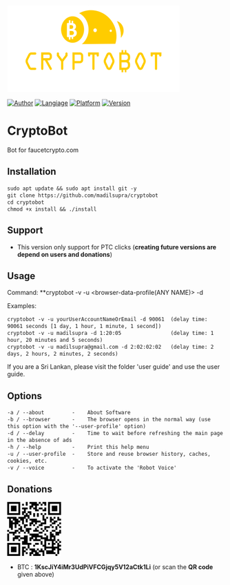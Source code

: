 ![CryptoBot](cryptobot-data/logo.png)

[![Author](https://img.shields.io/badge/coded%20by-madil%20supra-yellow)](https://github.com/madilsupra)  [![Langiage](https://img.shields.io/badge/language-python3-geen)](https://python.org)  [![Platform](https://img.shields.io/badge/os%20platform-linux-blue)](https://github.com/madilsupra/cryptobot) [![Version](https://img.shields.io/badge/version-1.0-red)](https://github.com/madilsupra/cryptobot)

# CryptoBot

Bot for faucetcrypto.com

Installation
-------------
    sudo apt update && sudo apt install git -y
    git clone https://github.com/madilsupra/cryptobot
    cd cryptobot
    chmod +x install && ./install
    
Support
-------
- This version only support for PTC clicks
  (**creating future versions are depend on users and donations**)

Usage
-----
Command:
   **cryptobot -v -u <browser-data-profile(ANY NAME)> -d <delay time in Days:Hours:Minutes:Seconds>

Examples:

    cryptobot -v -u yourUserAccountNameOrEmail -d 90061  (delay time: 90061 seconds [1 day, 1 hour, 1 minute, 1 second])
    cryptobot -v -u madilsupra -d 1:20:05                (delay time: 1 hour, 20 minutes and 5 seconds)
    cryptobot -v -u madilsupra@gmail.com -d 2:02:02:02   (delay time: 2 days, 2 hours, 2 minutes, 2 seconds)
If you are a Sri Lankan, please visit the folder 'user guide' and use the user guide.

Options
-------
    -a / --about         -    About Software
    -b / --browser       -    The browser opens in the normal way (use this option with the '--user-profile' option)
    -d / --delay         -    Time to wait before refreshing the main page in the absence of ads
    -h / --help          -    Print this help menu
    -u / --user-profile  -    Store and reuse browser history, caches, cookies, etc.
    -v / --voice         -    To activate the 'Robot Voice'

Donations
---------
[![QR Code](cryptobot-data/QR.png)](https://github.com/madilsupra/cryptobot)
- BTC : **1KscJiY4iMr3UdPiVFCGjqy5V12aCtk1Li** (or scan the **QR code** given above)

